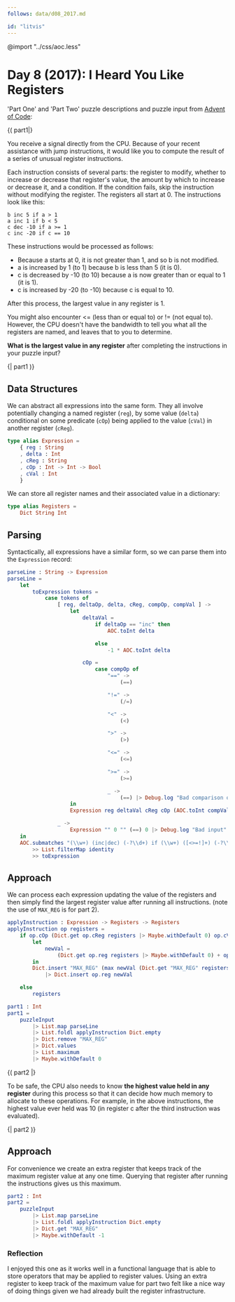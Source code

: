 ```yaml
---
follows: data/d08_2017.md

id: "litvis"
---
```


@import "../css/aoc.less"

# Day 8 (2017): I Heard You Like Registers

'Part One' and 'Part Two' puzzle descriptions and puzzle input from [Advent of Code](https://adventofcode.com/2017/day/8):

{( part1|}

You receive a signal directly from the CPU. Because of your recent assistance with jump instructions, it would like you to compute the result of a series of unusual register instructions.

Each instruction consists of several parts: the register to modify, whether to increase or decrease that register's value, the amount by which to increase or decrease it, and a condition. If the condition fails, skip the instruction without modifying the register. The registers all start at 0. The instructions look like this:

    b inc 5 if a > 1
    a inc 1 if b < 5
    c dec -10 if a >= 1
    c inc -20 if c == 10

These instructions would be processed as follows:

- Because a starts at 0, it is not greater than 1, and so b is not modified.
- a is increased by 1 (to 1) because b is less than 5 (it is 0).
- c is decreased by -10 (to 10) because a is now greater than or equal to 1 (it is 1).
- c is increased by -20 (to -10) because c is equal to 10.

After this process, the largest value in any register is 1.

You might also encounter <= (less than or equal to) or != (not equal to). However, the CPU doesn't have the bandwidth to tell you what all the registers are named, and leaves that to you to determine.

**What is the largest value in any register** after completing the instructions in your puzzle input?

{| part1 )}

## Data Structures

We can abstract all expressions into the same form. They all involve potentially changing a named register (`reg`), by some value (`delta`) conditional on some predicate (`cOp`) being applied to the value (`cVal`) in another register (`cReg`).

```elm {l}
type alias Expression =
    { reg : String
    , delta : Int
    , cReg : String
    , cOp : Int -> Int -> Bool
    , cVal : Int
    }
```

We can store all register names and their associated value in a dictionary:

```elm {l}
type alias Registers =
    Dict String Int
```

## Parsing

Syntactically, all expressions have a similar form, so we can parse them into the `Expression` record:

```elm {l}
parseLine : String -> Expression
parseLine =
    let
        toExpression tokens =
            case tokens of
                [ reg, deltaOp, delta, cReg, compOp, compVal ] ->
                    let
                        deltaVal =
                            if deltaOp == "inc" then
                                AOC.toInt delta

                            else
                                -1 * AOC.toInt delta

                        cOp =
                            case compOp of
                                "==" ->
                                    (==)

                                "!=" ->
                                    (/=)

                                "<" ->
                                    (<)

                                ">" ->
                                    (>)

                                "<=" ->
                                    (<=)

                                ">=" ->
                                    (>=)

                                _ ->
                                    (==) |> Debug.log "Bad comparison op"
                    in
                    Expression reg deltaVal cReg cOp (AOC.toInt compVal)

                _ ->
                    Expression "" 0 "" (==) 0 |> Debug.log "Bad input"
    in
    AOC.submatches "(\\w+) (inc|dec) (-?\\d+) if (\\w+) ([<>=!]+) (-?\\d+)"
        >> List.filterMap identity
        >> toExpression
```

## Approach

We can process each expression updating the value of the registers and then simply find the largest register value after running all instructions.
(note the use of `MAX_REG` is for part 2).

```elm {l}
applyInstruction : Expression -> Registers -> Registers
applyInstruction op registers =
    if op.cOp (Dict.get op.cReg registers |> Maybe.withDefault 0) op.cVal then
        let
            newVal =
                (Dict.get op.reg registers |> Maybe.withDefault 0) + op.delta
        in
        Dict.insert "MAX_REG" (max newVal (Dict.get "MAX_REG" registers |> Maybe.withDefault 0)) registers
            |> Dict.insert op.reg newVal

    else
        registers
```

```elm {l r}
part1 : Int
part1 =
    puzzleInput
        |> List.map parseLine
        |> List.foldl applyInstruction Dict.empty
        |> Dict.remove "MAX_REG"
        |> Dict.values
        |> List.maximum
        |> Maybe.withDefault 0
```

{( part2 |}

To be safe, the CPU also needs to know **the highest value held in any register** during this process so that it can decide how much memory to allocate to these operations. For example, in the above instructions, the highest value ever held was 10 (in register c after the third instruction was evaluated).

{| part2 )}

## Approach

For convenience we create an extra register that keeps track of the maximum register value at any one time. Querying that register after running the instructions gives us this maximum.

```elm {l r}
part2 : Int
part2 =
    puzzleInput
        |> List.map parseLine
        |> List.foldl applyInstruction Dict.empty
        |> Dict.get "MAX_REG"
        |> Maybe.withDefault -1
```

### Reflection

I enjoyed this one as it works well in a functional language that is able to store operators that may be applied to register values. Using an extra register to keep track of the maximum value for part two felt like a nice way of doing things given we had already built the register infrastructure.
